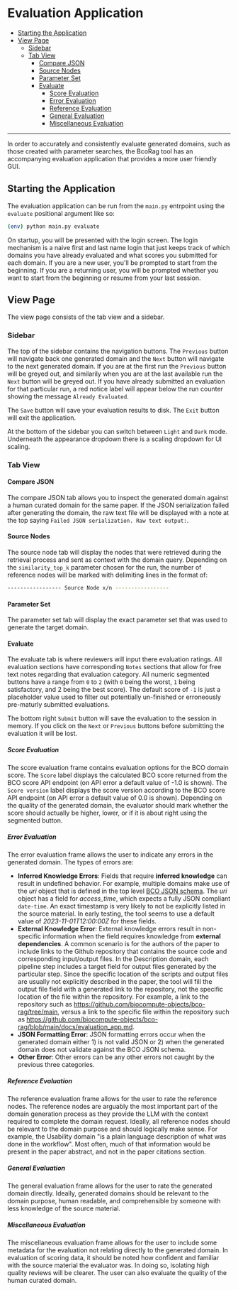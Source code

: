 # Evaluation Application

- [Starting the Application](#starting-the-application)
- [View Page](#view-page)
  - [Sidebar](#sidebar)
  - [Tab View](#tab-view)
    - [Compare JSON](#compare-json)
    - [Source Nodes](#source-nodes)
    - [Parameter Set](#parameter-set)
    - [Evaluate](#evaluate)
      - [Score Evaluation](#score-evaluation)
      - [Error Evaluation](#error-evaluation)
      - [Reference Evaluation](#reference-evaluation)
      - [General Evaluation](#general-evaluation)
      - [Miscellaneous Evaluation](#miscellaneous-evaluation)

---

In order to accurately and consistently evaluate generated domains, such as those created with parameter searches, the BcoRag tool has an accompanying evaluation application that provides a more user friendly GUI.

## Starting the Application

The evaluation application can be run from the `main.py` entrpoint using the `evaluate` positional argument like so:

```bash
(env) python main.py evaluate
```

On startup, you will be presented with the login screen. The login mechanism is a naive first and last name login that just keeps track of which domains you have already evaluated and what scores you submitted for each domain. If you are a new user, you'll be prompted to start from the beginning. If you are a returning user, you will be prompted whether you want to start from the beginning or resume from your last session.

## View Page

The view page consists of the tab view and a sidebar.

### Sidebar

The top of the sidebar contains the navigation buttons. The `Previous` button will navigate back one generated domain and the `Next` button will navigate to the next generated domain. If you are at the first run the `Previous` button will be greyed out, and similarily when you are at the last available run the `Next` button will be greyed out. If you have already submitted an evaluation for that particular run, a red notice label will appear below the run counter showing the message `Already Evaluated`.

The `Save` button will save your evaluation results to disk. The `Exit` button will exit the application.

At the bottom of the sidebar you can switch between `Light` and `Dark` mode. Underneath the appearance dropdown there is a scaling dropdown for UI scaling.

### Tab View

#### Compare JSON

The compare JSON tab allows you to inspect the generated domain against a human curated domain for the same paper. If the JSON serialization failed after generating the domain, the raw text file will be displayed with a note at the top saying `Failed JSON serialization. Raw text output:`.

#### Source Nodes

The source node tab will display the nodes that were retrieved during the retrieval process and sent as context with the domain query. Depending on the `similarity_top_k` parameter chosen for the run, the number of reference nodes will be marked with delimiting lines in the format of: 

```bash
----------------- Source Node x/n -----------------
```

#### Parameter Set

The parameter set tab will display the exact parameter set that was used to generate the target domain.

#### Evaluate

The evaluate tab is where reviewers will input there evaluation ratings. All evaluation sections have corresponding `Notes` sections that allow for free text notes regarding that evaluation category. All numeric segmented buttons have a range from `0` to `2` (with `0` being the worst, `1` being satisfactory, and 2 being the best score). The default score of `-1` is just a placeholder value used to filter out potentially un-finished or erroneously pre-maturly submitted evaluations. 

The bottom right `Submit` button will save the evaluation to the session in memory. If you click on the `Next` or `Previous` buttons before submitting the evaluation it will be lost.

##### Score Evaluation

The score evaluation frame contains evaluation options for the BCO domain score. The `Score` label displays the calculated BCO score returned from the BCO score API endpoint (on API error a default value of -1.0 is shown). The `Score version` label displays the score version according to the BCO score API endpoint (on API error a default value of 0.0 is shown). Depending on the quality of the generated domain, the evaluator should mark whether the score should actually be higher, lower, or if it is about right using the segmented button. 

##### Error Evaluation

The error evaluation frame allows the user to indicate any errors in the generated domain. The types of errors are: 

- **Inferred Knowledge Errors**: Fields that require **inferred knowledge** can result in undefined behavior. For example, multiple domains make use of the *uri* object that is defined in the top level [BCO JSON schema](https://opensource.ieee.org/jgay/ieee-2791-schema-soiland-reyes/-/blob/8dd78d25f85117e7bee47b17a9866c179bb591e3/biocomputeobject.json#L26). The *uri* object has a field for *access_time*, which expects a fully JSON compliant `date-time`. An exact timestamp is very likely to not be explicitly listed in the source material. In early testing, the tool seems to use a default value of *2023-11-01T12:00:00Z* for these fields.
- **External Knowledge Error**: External knowledge errors result in non-specific information when the field requires knowledge from **external dependencies**. A common scenario is for the authors of the paper to include links to the Github repository that contains the source code and corresponding input/output files. In the Description domain, each pipeline step includes a target field for output files generated by the particular step. Since the specific location of the scripts and output files are usually not explicitly described in the paper, the tool will fill the output file field with a generated link to the repository, not the specific location of the file within the repository. For example, a link to the repository such as https://github.com/biocompute-objects/bco-rag/tree/main, versus a link to the specific file within the repository such as https://github.com/biocompute-objects/bco-rag/blob/main/docs/evaluation_app.md. 
- **JSON Formatting Error**: JSON formatting errors occur when the generated domain either 1) is not valid JSON or 2) when the generated domain does not validate against the BCO JSON schema.
- **Other Error**: Other errors can be any other errors not caught by the previous three categories.

##### Reference Evaluation

The reference evaluation frame allows for the user to rate the reference nodes. The reference nodes are arguably the most important part of the domain generation process as they provide the LLM with the context required to complete the domain request. Ideally, all reference nodes should be relevant to the domain purpose and should logically make sense. For example, the Usability domain "is a plain language description of what was done in the workflow". Most often, much of that information would be present in the paper abstract, and not in the paper citations section.

##### General Evaluation

The general evaluation frame allows for the user to rate the generated domain directly. Ideally, generated domains should be relevant to the domain purpose, human readable, and comprehensible by someone with less knowledge of the source material.

##### Miscellaneous Evaluation

The miscellaneous evaluation frame allows for the user to include some metadata for the evaluation not relating directly to the generated domain. In evaluation of scoring data, it should be noted how confident and familiar with the source material the evaluator was. In doing so, isolating high quality reviews will be clearer. The user can also evaluate the quality of the human curated domain.
